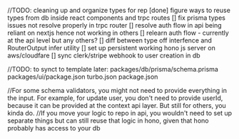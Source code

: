//TODO: cleaning up and organize types for rep
[done] figure ways to reuse types from db inside react components and trpc routes
[] fix prisma types issues not resolve properly in trpc router
[] resolve auth flow in api being reliant on nextjs hence not working in others
[] relearn auth flow - currently at the api level but any others?
[] diff between type off interfence and RouterOutput infer utility
[] set up persistent working hono js server on aws/cloudfare
[] sync clerk/stripe webhook to user creation in db

//TODO: to synct to template later:
packages/db/prisma/schema.prisma
packages/ui/package.json
turbo.json
package.json

//For some schema validators, you might not need to provide everything in the input. For example, for update user, you don't need to provide userId, because it can be provided at the context api layer. But still for others, you kinda do.
//If you move your logic to repo in api, you wouldn't need to set up separate things but can still reuse that logic in hono, given that hono probably has access to your db

